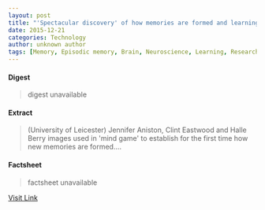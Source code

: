 ```yaml
---
layout: post
title: "'Spectacular discovery' of how memories are formed and learning takes place"
date: 2015-12-21
categories: Technology
author: unknown author
tags: [Memory, Episodic memory, Brain, Neuroscience, Learning, Research, American Association for the Advancement of Science, National Institutes of Health, neuropsychology, Cognitive science, Nervous system, Cognition, Neuropsychology, Cognitive neuroscience, Epistemology, Psychological concepts, Neuropsychological assessment, Mental processes]
---
```



#### Digest
>digest unavailable

#### Extract
>(University of Leicester) Jennifer Aniston, Clint Eastwood and Halle Berry images used in 'mind game' to establish for the first time how new memories are formed....

#### Factsheet
>factsheet unavailable

[Visit Link](http://www.eurekalert.org/pub_releases/2015-07/uol-do062615.php)


